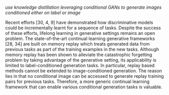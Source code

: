 *use knowledge distillation leveraging conditional GANs to generate images conditioned either on label or image*

Recent efforts [30, 4, 9] have demonstrated how discriminative models could be incrementally learnt for a sequence
of tasks. Despite the success of these efforts, lifelong learning in generative settings remains an open problem. The state-of-the-art continual learning
generative frameworks [28, 34] are built on memory replay
which treats generated data from previous tasks as part of
the training examples in the new tasks. Although memory
replay has been shown to alleviate the catastrophic forgetting problem by taking advantage of the generative setting,
its applicability is limited to label-conditioned generation
tasks. In particular, replay based methods cannot be extended to image-conditioned generation. The reason lies in
that no conditional image can be accessed to generate replay
training pairs for previous tasks. Therefore, a more generic
continual learning framework that can enable various conditional generation tasks is valuable.

